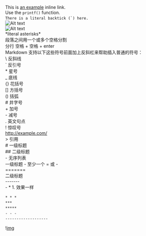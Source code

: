 This is [an example](http://example.com/ "Title") inline link.  
Use the `printf()` function.  
``There is a literal backtick (`) here.``  
![Alt text](/path/to/img.jpg)  
![Alt text](/path/to/img.jpg "Optional title")  
\*literal asterisks\*  
段落之间用一个或多个空格分割  
分行 空格 + 空格 + enter  
Markdown 支持以下这些符号前面加上反斜杠来帮助插入普通的符号：  
\\   反斜线  
\`   反引号  
\*   星号  
\_   底线  
\{}  花括号  
\[]  方括号  
\()  括弧  
\#   井字号  
\+   加号  
\-   减号  
\.   英文句点  
\!   惊叹号  
<http://example.com/>  
\>   引用  
\#   一级标题  
\#\# 二级标题  
\-   无序列表  
一级标题 - 至少一个 = 或 -  
\=======  
二级标题  
\-------  
\- \* 1. 效果一样  
```md  水平线
* * *
***
*****
- - -
-------------------

``` 
\![img](./promises.png)
